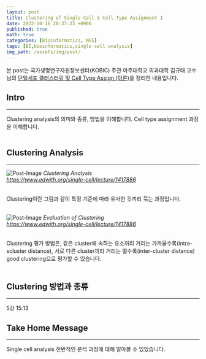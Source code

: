 ```yaml
---
layout: post
title: Clustering of Single Cell & Cell Type Assignment I
date: 2022-10-16 20:37:33 +0900
published: true
math: true
categories: [Bioinformatics, NGS]
tags: [BI,bioinformatics,single cell analysis]
img_path: /assets/img/post/
---
```


본 post는 국가생명연구자원정보센터(KOBIC) 주관 아주대학교 의과대학 김규태 교수님의 [단일세포 클러스터링 및 Cell Type Assign (이론)](https://www.edwith.org/single-cell/lecture/1417886, "단일세포 클러스터링 및 Cell Type Assign (이론)")을 정리한 내용입니다.


## Intro
***

Clustering analysis의 의미와 종류, 방법을 이해합니다. Cell type assignment 과정을 이해합니다.
<br><br>


## Clustering Analysis
***

![Post-Image](SC-pre13.png)
_Clustering Analysis<br>
https://www.edwith.org/single-cell/lecture/1417886_
<br><br>


Clustering이란 그림과 같이 특정 기준에 따라 유사한 것끼리 묶는 과정입니다.
<br><br>


![Post-Image](SC-pre14.png)
_Evaluation of Clustering<br>
https://www.edwith.org/single-cell/lecture/1417886_
<br><br>


Clustering 평가 방법은, 같은 cluster에 속하는 요소끼리 거리는 가까울수록(intra-scluster distance), 서로 다른 cluster끼리 거리는 멀수록(inter-cluster distance) good clustering으로 평가할 수 있습니다.
<br><br>


## Clustering 방법과 종류
***

5강 15:13





## Take Home Message
***

Single cell analysis 전반적인 분석 과정에 대해 알아볼 수 있었습니다.
